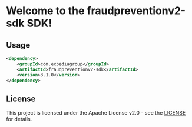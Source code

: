 # Welcome to the fraudpreventionv2-sdk SDK!

## Usage
```xml
<dependency>
    <groupId>com.expediagroup</groupId>
    <artifactId>fraudpreventionv2-sdk</artifactId>
    <version>3.1.0</version>
</dependency>
```

## License

This project is licensed under the Apache License v2.0 - see the [LICENSE](LICENSE) for details.
